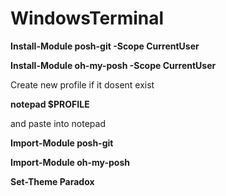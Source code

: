 # WindowsTerminal

**Install-Module posh-git -Scope CurrentUser**

**Install-Module oh-my-posh -Scope CurrentUser**

Create new profile if it dosent exist

**notepad $PROFILE**

and paste into notepad

**Import-Module posh-git**

**Import-Module oh-my-posh**

**Set-Theme Paradox**
